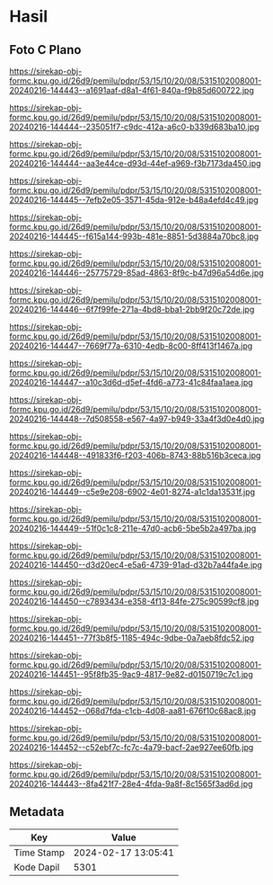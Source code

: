 # Hasil

## Foto C Plano

https://sirekap-obj-formc.kpu.go.id/26d9/pemilu/pdpr/53/15/10/20/08/5315102008001-20240216-144443--a1691aaf-d8a1-4f61-840a-f9b85d600722.jpg

https://sirekap-obj-formc.kpu.go.id/26d9/pemilu/pdpr/53/15/10/20/08/5315102008001-20240216-144444--235051f7-c9dc-412a-a6c0-b339d683ba10.jpg

https://sirekap-obj-formc.kpu.go.id/26d9/pemilu/pdpr/53/15/10/20/08/5315102008001-20240216-144444--aa3e44ce-d93d-44ef-a969-f3b7173da450.jpg

https://sirekap-obj-formc.kpu.go.id/26d9/pemilu/pdpr/53/15/10/20/08/5315102008001-20240216-144445--7efb2e05-3571-45da-912e-b48a4efd4c49.jpg

https://sirekap-obj-formc.kpu.go.id/26d9/pemilu/pdpr/53/15/10/20/08/5315102008001-20240216-144445--f615a144-993b-481e-8851-5d3884a70bc8.jpg

https://sirekap-obj-formc.kpu.go.id/26d9/pemilu/pdpr/53/15/10/20/08/5315102008001-20240216-144446--25775729-85ad-4863-8f9c-b47d96a54d6e.jpg

https://sirekap-obj-formc.kpu.go.id/26d9/pemilu/pdpr/53/15/10/20/08/5315102008001-20240216-144446--6f7f99fe-271a-4bd8-bba1-2bb9f20c72de.jpg

https://sirekap-obj-formc.kpu.go.id/26d9/pemilu/pdpr/53/15/10/20/08/5315102008001-20240216-144447--7669f77a-6310-4edb-8c00-8ff413f1467a.jpg

https://sirekap-obj-formc.kpu.go.id/26d9/pemilu/pdpr/53/15/10/20/08/5315102008001-20240216-144447--a10c3d6d-d5ef-4fd6-a773-41c84faa1aea.jpg

https://sirekap-obj-formc.kpu.go.id/26d9/pemilu/pdpr/53/15/10/20/08/5315102008001-20240216-144448--7d508558-e567-4a97-b949-33a4f3d0e4d0.jpg

https://sirekap-obj-formc.kpu.go.id/26d9/pemilu/pdpr/53/15/10/20/08/5315102008001-20240216-144448--491833f6-f203-406b-8743-88b516b3ceca.jpg

https://sirekap-obj-formc.kpu.go.id/26d9/pemilu/pdpr/53/15/10/20/08/5315102008001-20240216-144449--c5e9e208-6902-4e01-8274-a1c1da13531f.jpg

https://sirekap-obj-formc.kpu.go.id/26d9/pemilu/pdpr/53/15/10/20/08/5315102008001-20240216-144449--51f0c1c8-211e-47d0-acb6-5be5b2a497ba.jpg

https://sirekap-obj-formc.kpu.go.id/26d9/pemilu/pdpr/53/15/10/20/08/5315102008001-20240216-144450--d3d20ec4-e5a6-4739-91ad-d32b7a44fa4e.jpg

https://sirekap-obj-formc.kpu.go.id/26d9/pemilu/pdpr/53/15/10/20/08/5315102008001-20240216-144450--c7893434-e358-4f13-84fe-275c90599cf8.jpg

https://sirekap-obj-formc.kpu.go.id/26d9/pemilu/pdpr/53/15/10/20/08/5315102008001-20240216-144451--77f3b8f5-1185-494c-9dbe-0a7aeb8fdc52.jpg

https://sirekap-obj-formc.kpu.go.id/26d9/pemilu/pdpr/53/15/10/20/08/5315102008001-20240216-144451--95f8fb35-9ac9-4817-9e82-d0150719c7c1.jpg

https://sirekap-obj-formc.kpu.go.id/26d9/pemilu/pdpr/53/15/10/20/08/5315102008001-20240216-144452--068d7fda-c1cb-4d08-aa81-676f10c68ac8.jpg

https://sirekap-obj-formc.kpu.go.id/26d9/pemilu/pdpr/53/15/10/20/08/5315102008001-20240216-144452--c52ebf7c-fc7c-4a79-bacf-2ae927ee60fb.jpg

https://sirekap-obj-formc.kpu.go.id/26d9/pemilu/pdpr/53/15/10/20/08/5315102008001-20240216-144443--8fa421f7-28e4-4fda-9a8f-8c1565f3ad6d.jpg


## Metadata

| Key        | Value               |
| ---------- | ------------------- |
| Time Stamp | 2024-02-17 13:05:41 |
| Kode Dapil | 5301                |



